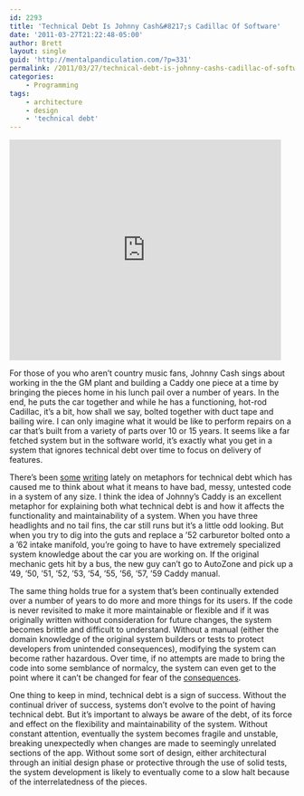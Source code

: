 ```yaml
---
id: 2293
title: 'Technical Debt Is Johnny Cash&#8217;s Cadillac Of Software'
date: '2011-03-27T21:22:48-05:00'
author: Brett
layout: single
guid: 'http://mentalpandiculation.com/?p=331'
permalink: /2011/03/27/technical-debt-is-johnny-cashs-cadillac-of-software/
categories:
    - Programming
tags:
    - architecture
    - design
    - 'technical debt'
---
```


<iframe allowfullscreen="" frameborder="0" height="390" loading="lazy" src="http://www.youtube.com/embed/sIuo0KIqD_E" title="YouTube video player" width="480"></iframe>

For those of you who aren’t country music fans, Johnny Cash sings about working in the the GM plant and building a Caddy one piece at a time by bringing the pieces home in his lunch pail over a number of years. In the end, he puts the car together and while he has a functioning, hot-rod Cadillac, it’s a bit, how shall we say, bolted together with duct tape and bailing wire. I can only imagine what it would be like to perform repairs on a car that’s built from a variety of parts over 10 or 15 years. It seems like a far fetched system but in the software world, it’s exactly what you get in a system that ignores technical debt over time to focus on delivery of features.

There’s been [some](http://www.m3p.co.uk/blog/2010/07/23/bad-code-isnt-technical-debt-its-an-unhedged-call-option/) [writing](http://blog.jayfields.com/2011/03/types-of-technical-debt.html) lately on metaphors for technical debt which has caused me to think about what it means to have bad, messy, untested code in a system of any size. I think the idea of Johnny’s Caddy is an excellent metaphor for explaining both what technical debt is and how it affects the functionality and maintainability of a system. When you have three headlights and no tail fins, the car still runs but it’s a little odd looking. But when you try to dig into the guts and replace a ’52 carburetor bolted onto a a ’62 intake manifold, you’re going to have to have extremely specialized system knowledge about the car you are working on. If the original mechanic gets hit by a bus, the new guy can’t go to AutoZone and pick up a ’49, ’50, ’51, ’52, ’53, ’54, ’55, ’56, ’57, ’59 Caddy manual.

The same thing holds true for a system that’s been continually extended over a number of years to do more and more things for its users. If the code is never revisited to make it more maintainable or flexible and if it was originally written without consideration for future changes, the system becomes brittle and difficult to understand. Without a manual (either the domain knowledge of the original system builders or tests to protect developers from unintended consequences), modifying the system can become rather hazardous. Over time, if no attempts are made to bring the code into some semblance of normalcy, the system can even get to the point where it can’t be changed for fear of the [consequences](http://chadfowler.com/2011/03/17/leaving-a-legacy-system).

One thing to keep in mind, technical debt is a sign of success. Without the continual driver of success, systems don’t evolve to the point of having technical debt. But it’s important to always be aware of the debt, of its force and effect on the flexibility and maintainability of the system. Without constant attention, eventually the system becomes fragile and unstable, breaking unexpectedly when changes are made to seemingly unrelated sections of the app. Without some sort of design, either architectural through an initial design phase or protective through the use of solid tests, the system development is likely to eventually come to a slow halt because of the interrelatedness of the pieces.